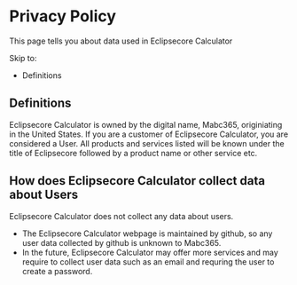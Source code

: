 # Privacy Policy

This page tells you about data used in Eclipsecore Calculator

Skip to: 

- Definitions


## Definitions

Eclipsecore Calculator is owned by the digital name, Mabc365, originiating in the United States. If you are a customer of Eclipsecore Calculator, you are considered a User. All products and services listed will be known under the title of Eclipsecore followed by a product name or other service etc.

## How does Eclipsecore Calculator collect data about Users

Eclipsecore Calculator does not collect any data about users.

- The Eclipsecore Calculator webpage is maintained by github, so any user data collected by github is unknown to Mabc365.
- In the future, Eclipsecore Calculator may offer more services and may require to collect user data such as an email and requring the user to create a password.
